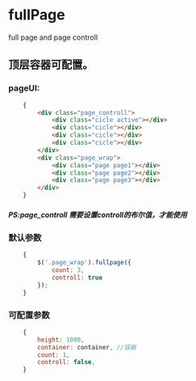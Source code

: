 # fullPage
full page and page controll

## 顶层容器可配置。

### pageUI:

```html
    {
        <div class="page_controll">
            <div class="cicle active"></div>
            <div class="cicle"></div>
            <div class="cicle"></div>
            <div class="cicle"></div>
        </div>
        <div class="page_wrap">
            <div class="page page1"></div>
            <div class="page page2"></div>
            <div class="page page3"></div>        
        </div>
    }
```
##### PS:page_controll 需要设置controll的布尔值，才能使用

### 默认参数

```js
    {
        $('.page_wrap').fullpage({
            count: 3,
            controll: true
        });      
    }
```

### 可配置参数

```js
    {
        height: 1000,
        container: container, //容器
        count: 1,
        controll: false,
    }
```